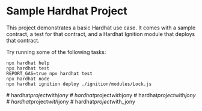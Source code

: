 # Sample Hardhat Project

This project demonstrates a basic Hardhat use case. It comes with a sample contract, a test for that contract, and a Hardhat Ignition module that deploys that contract.

Try running some of the following tasks:

```shell
npx hardhat help
npx hardhat test
REPORT_GAS=true npx hardhat test
npx hardhat node
npx hardhat ignition deploy ./ignition/modules/Lock.js
```
#   h a r d h a t _ p r o j e c t _ w i t h _ j o n y  
 #   h a r d h a t _ p r o j e c t _ w i t h _ j o n y  
 #   h a r d h a t _ p r o j e c t _ w i t h _ j o n y  
 #   h a r d h a t _ p r o j e c t _ w i t h _ j o n y  
 #   h a r d h a t _ p r o j e c t _ w i t h _ j o n y  
 